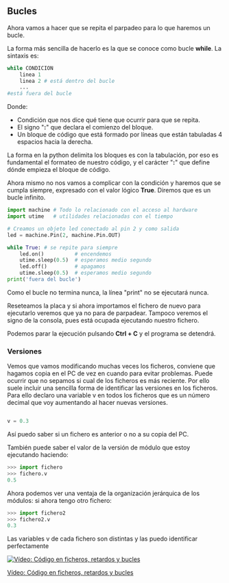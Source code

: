 ## Bucles

Ahora vamos a hacer que se repita el parpadeo para lo que haremos un bucle.

La forma más sencilla de hacerlo es la que se conoce como bucle **while**. La sintaxis es:

```python
while CONDICION
    linea 1
    linea 2 # está dentro del bucle
    ...
#está fuera del bucle
```

Donde:

* Condición que nos dice qué tiene que ocurrir para que se repita.
* El signo "**:**" que declara el comienzo del bloque.
* Un bloque de código que está formado por líneas que están tabuladas 4 espacios hacia la derecha.

La forma en la python delimita los bloques es con la tabulación, por eso es fundamental el formateo de nuestro código, y el carácter "**:**" que define dónde empieza el bloque de código.

Ahora mismo no nos vamos a complicar con la condición y haremos que se cumpla siempre, expresado con el valor lógico **True**. Diremos que es un bucle infinito.

```python
import machine # Todo lo relacionado con el acceso al hardware
import utime   # utilidades relacionadas con el tiempo

# Creamos un objeto led conectado al pin 2 y como salida
led = machine.Pin(2, machine.Pin.OUT)

while True: # se repite para siempre
    led.on()          # encendemos
    utime.sleep(0.5)  # esperamos medio segundo
    led.off()         # apagamos  
    utime.sleep(0.5)  # esperamos medio segundo
print('fuera del bucle')
```

Como el bucle no termina nunca, la línea "print" no se ejecutará nunca.

Reseteamos la placa y si ahora importamos el fichero de nuevo para ejecutarlo veremos que ya no para de parpadear. Tampoco veremos el signo de la consola, pues está ocupada ejecutando nuestro fichero.

Podemos parar la ejecución pulsando **Ctrl + C** y el programa se detendrá.

### Versiones

Vemos que vamos modificando muchas veces los ficheros, conviene que hagamos copia en el PC de vez en cuando para evitar problemas.
Puede ocurrir que no sepamos si cual de los ficheros es más reciente. Por ello suele incluir una sencilla forma de identificar las versiones en los ficheros. Para ello declaro una variable v en todos los ficheros que es un número decimal que voy aumentando al hacer nuevas versiones.

```python

v = 0.3

```

Así puedo saber si un fichero es anterior o no a su copia del PC.

También puede saber el valor de la versión de módulo que estoy ejecutando haciendo:

```python
>>> import fichero
>>> fichero.v
0.5
```

Ahora podemos ver una ventaja de la organización jerárquica de los módulos: si ahora tengo otro fichero:

```python
>>> import fichero2
>>> fichero2.v
0.3
```

Las variables v de cada fichero son distintas y las puedo identificar perfectamente

[![Vídeo: Código en ficheros, retardos y bucles](https://img.youtube.com/vi/VtJlZL4RD50/0.jpg)](https://drive.google.com/file/d/1Y9YflawCGSA5x_geFnqu7utkpKzvgoKo/view?usp=sharing)

[Vídeo: Código en ficheros, retardos y bucles](https://drive.google.com/file/d/1Y9YflawCGSA5x_geFnqu7utkpKzvgoKo/view?usp=sharing)

